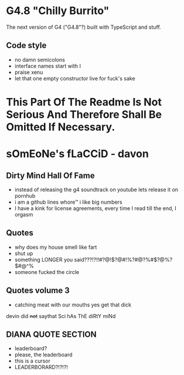 # G4.8 "Chilly Burrito"

The next version of G4 ("G4.8"?) built with TypeScript and stuff.

## Code style

* no damn semicolons
* interface names start with I
* praise xenu
* let that one empty constructor live for fuck's sake

# This Part Of The Readme Is Not Serious And Therefore Shall Be Omitted If Necessary.

# sOmEoNe's fLaCCiD - davon

## Dirty Mind Hall Of Fame

* instead of releasing the g4 soundtrack on youtube lets release it on pornhub
* i am a github lines whore™ i like big numbers
* I have a kink for license agreements, every time I read till the end, I orgasm

## Quotes

* why does my house smell like fart
* shut up
* something LONGER you said???!?!!#?@!$?@#!%?#@?%#$?@%?$#@^%
* someone fucked the circle

## Quotes volume 3

* catching meat with our mouths yes get that dick

devin did ~~not~~ saythat
Sci hAs ThE diRtY miNd

## DIANA QUOTE SECTION

* leaderboard?
* please, the leaderboard
* this is a cursor
* LEADERBORARD?!?!?!
